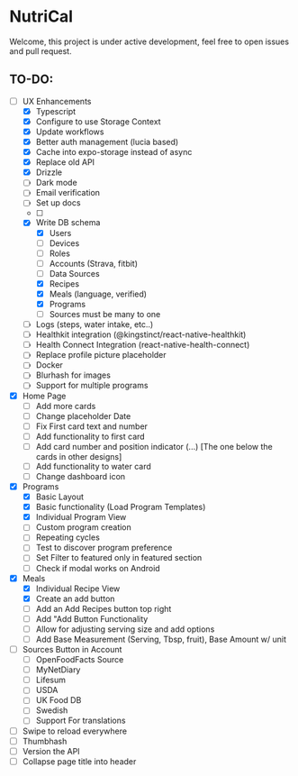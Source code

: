 # NutriCal

Welcome, this project is under active development, feel free to open issues and pull request.

## TO-DO:
- [ ] UX Enhancements
    - [x] Typescript  
    - [x] Configure to use Storage Context  
    - [x] Update workflows  
    - [x] Better auth management (lucia based)  
    - [x] Cache into expo-storage instead of async  
    - [x] Replace old API  
    - [x] Drizzle  
    - [ ] Dark mode  
    - [ ] Email verification  
    - [ ] Set up docs  
    - [ ]  
    - [x] Write DB schema  
        - [x] Users  
        - [ ] Devices  
        - [ ] Roles  
        - [ ] Accounts (Strava, fitbit)  
        - [ ] Data Sources  
        - [x] Recipes  
        - [x] Meals (language, verified)  
        - [x] Programs  
        - [ ] Sources must be many to one
    - [ ] Logs (steps, water intake, etc..)  
    - [ ] Healthkit integration (@kingstinct/react-native-healthkit)  
    - [ ] Health Connect Integration (react-native-health-connect)  
    - [ ] Replace profile picture placeholder  
    - [ ] Docker  
    - [ ] Blurhash for images  
    - [ ] Support for multiple programs

- [x] Home Page  
    - [ ] Add more cards  
    - [ ] Change placeholder Date  
    - [ ] Fix First card text and number  
    - [ ] Add functionality to first card  
    - [ ] Add card number and position indicator (...) [The one below the cards in other designs]  
    - [ ] Add functionality to water card  
    - [ ] Change dashboard icon

- [x] Programs  
    - [x] Basic Layout  
    - [x] Basic functionality (Load Program Templates)  
    - [x] Individual Program View  
    - [ ] Custom program creation  
    - [ ] Repeating cycles  
    - [ ] Test to discover program preference  
    - [ ] Set Filter to featured only in featured section  
    - [ ] Check if modal works on Android

- [x] Meals  
    - [x] Individual Recipe View  
    - [x] Create an add button  
    - [ ] Add an Add Recipes button top right  
    - [ ] Add "Add Button Functionality  
    - [ ] Allow for adjusting serving size and add options  
    - [ ] Add Base Measurement (Serving, Tbsp, fruit), Base Amount w/ unit

- [ ] Sources Button in Account  
    - [ ] OpenFoodFacts Source  
    - [ ] MyNetDiary  
    - [ ] Lifesum  
    - [ ] USDA  
    - [ ] UK Food DB  
    - [ ] Swedish  
    - [ ] Support For translations

- [ ] Swipe to reload everywhere  
- [ ] Thumbhash  
- [ ] Version the API  
- [ ] Collapse page title into header